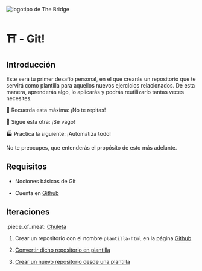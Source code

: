  ![logotipo de The Bridge](https://user-images.githubusercontent.com/27650532/77754601-e8365180-702b-11ea-8bed-5bc14a43f869.png "logotipo de The Bridge")

# :shinto_shrine: - Git! #

## Introducción ##

Este será tu primer desafío personal, en el que crearás un repositorio que te servirá como plantilla para aquellos nuevos ejercicios relacionados. De esta manera, aprenderás algo, lo aplicarás y podrás reutilizarlo tantas veces necesites.

:thinking: Recuerda esta máxima: ¡No te repitas!

:bathtub: Sigue esta otra: ¡Sé vago!

:factory: Practica la siguiente: ¡Automatiza todo!

No te preocupes, que entenderás el propósito de esto más adelante.

## Requisitos ##

- Nociones básicas de Git

- Cuenta en [Github](https://github.com)

## Iteraciones ##

:piece_of_meat: [Chuleta](https://rogerdudler.github.io/git-guide)

1. Crear un repositorio con el nombre `plantilla-html` en la página [Github](https://github.com)

2. [Convertir dicho repositorio en plantilla](https://help.github.com/es/enterprise/2.19/user/github/creating-cloning-and-archiving-repositories/creating-a-template-repository)

3. [Crear un nuevo repositorio desde una plantilla](https://help.github.com/es/enterprise/2.19/user/github/creating-cloning-and-archiving-repositories/creating-a-repository-from-a-template)
